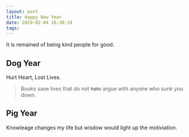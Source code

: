 ```yaml
---
layout: post
title: Happy New Year
date: 2019-02-04 16:30:19
tags:
---
```


It is remained of being kind people for good. 

## Dog Year  
Hurt Heart, Lost Lives.

> Books save lives that do not ~~hate~~ argue with anyone who sunk you down.
  

## Pig Year
Knowleage changes my life but wisdow would light up the motiviation.